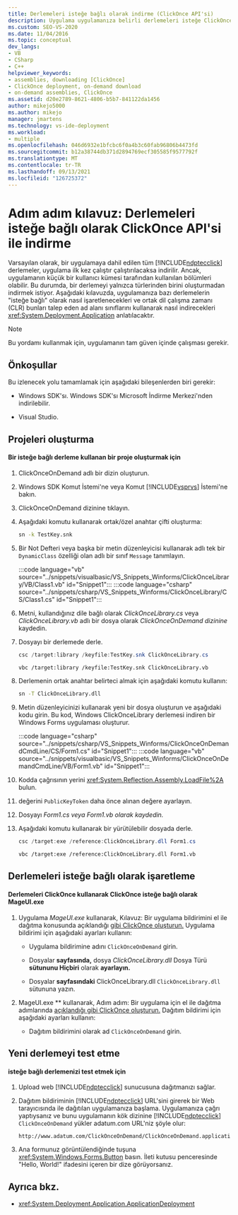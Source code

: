 ```yaml
---
title: Derlemeleri isteğe bağlı olarak indirme (ClickOnce API'si)
description: Uygulama uygulamanıza belirli derlemeleri isteğe ClickOnce olarak işaretlemeyi ve ortak dil çalışma zamanının ihtiyaçlarında bunları indirmeyi öğrenin.
ms.custom: SEO-VS-2020
ms.date: 11/04/2016
ms.topic: conceptual
dev_langs:
- VB
- CSharp
- C++
helpviewer_keywords:
- assemblies, downloading [ClickOnce]
- ClickOnce deployment, on-demand download
- on-demand assemblies, ClickOnce
ms.assetid: d20e2789-8621-4806-b5b7-841122da1456
author: mikejo5000
ms.author: mikejo
manager: jmartens
ms.technology: vs-ide-deployment
ms.workload:
- multiple
ms.openlocfilehash: 046d6932e1bfcbc6f0a4b3c60fab96806b4473fd
ms.sourcegitcommit: b12a38744db371d2894769ecf305585f9577792f
ms.translationtype: MT
ms.contentlocale: tr-TR
ms.lasthandoff: 09/13/2021
ms.locfileid: "126725372"
---
```

# <a name="walkthrough-download-assemblies-on-demand-with-the-clickonce-deployment-api"></a>Adım adım kılavuz: Derlemeleri isteğe bağlı olarak ClickOnce API'si ile indirme
Varsayılan olarak, bir uygulamaya dahil edilen tüm [!INCLUDE[ndptecclick](../deployment/includes/ndptecclick_md.md)] derlemeler, uygulama ilk kez çalıştır çalıştırılacaksa indirilir. Ancak, uygulamanın küçük bir kullanıcı kümesi tarafından kullanılan bölümleri olabilir. Bu durumda, bir derlemeyi yalnızca türlerinden birini oluşturmadan indirmek istiyor. Aşağıdaki kılavuzda, uygulamanıza bazı derlemelerin "isteğe bağlı" olarak nasıl işaretlenecekleri ve ortak dil çalışma zamanı (CLR) bunları talep eden ad alanı sınıflarını kullanarak nasıl indirecekleri <xref:System.Deployment.Application> anlatılacaktır.

> [!NOTE]
> Bu yordamı kullanmak için, uygulamanın tam güven içinde çalışması gerekir.

## <a name="prerequisites"></a>Önkoşullar
 Bu izlenecek yolu tamamlamak için aşağıdaki bileşenlerden biri gerekir:

- Windows SDK'sı. Windows SDK'sı Microsoft İndirme Merkezi'nden indirilebilir.

- Visual Studio.

## <a name="create-the-projects"></a>Projeleri oluşturma

#### <a name="to-create-a-project-that-uses-an-on-demand-assembly"></a>Bir isteğe bağlı derleme kullanan bir proje oluşturmak için

1. ClickOnceOnDemand adlı bir dizin oluşturun.

2. Windows SDK Komut İstemi'ne veya Komut [!INCLUDE[vsprvs](../code-quality/includes/vsprvs_md.md)] İstemi'ne bakın.

3. ClickOnceOnDemand dizinine tıklayın.

4. Aşağıdaki komutu kullanarak ortak/özel anahtar çifti oluşturma:

   ```cmd
   sn -k TestKey.snk
   ```

5. Bir Not Defteri veya başka bir metin düzenleyicisi kullanarak adlı tek bir `DynamicClass` özelliği olan adlı bir sınıf `Message` tanımlayın.

    :::code language="vb" source="../snippets/visualbasic/VS_Snippets_Winforms/ClickOnceLibrary/VB/Class1.vb" id="Snippet1":::
    :::code language="csharp" source="../snippets/csharp/VS_Snippets_Winforms/ClickOnceLibrary/CS/Class1.cs" id="Snippet1":::

6. Metni, kullandığınız dile bağlı olarak *ClickOnceLibrary.cs* veya *ClickOnceLibrary.vb* adlı bir dosya olarak *ClickOnceOnDemand dizinine* kaydedin.

7. Dosyayı bir derlemede derle.

   ```csharp
   csc /target:library /keyfile:TestKey.snk ClickOnceLibrary.cs
   ```

   ```vb
   vbc /target:library /keyfile:TestKey.snk ClickOnceLibrary.vb
   ```

8. Derlemenin ortak anahtar belirteci almak için aşağıdaki komutu kullanın:

   ```cmd
   sn -T ClickOnceLibrary.dll
   ```

9. Metin düzenleyicinizi kullanarak yeni bir dosya oluşturun ve aşağıdaki kodu girin. Bu kod, Windows ClickOnceLibrary derlemesi indiren bir Windows Forms uygulaması oluşturur.

    :::code language="csharp" source="../snippets/csharp/VS_Snippets_Winforms/ClickOnceOnDemandCmdLine/CS/Form1.cs" id="Snippet1":::
    :::code language="vb" source="../snippets/visualbasic/VS_Snippets_Winforms/ClickOnceOnDemandCmdLine/VB/Form1.vb" id="Snippet1":::

10. Kodda çağrısının yerini <xref:System.Reflection.Assembly.LoadFile%2A> bulun.

11. değerini `PublicKeyToken` daha önce alınan değere ayarlayın.

12. Dosyayı *Form1.cs veya Form1.vb* *olarak kaydedin.*

13. Aşağıdaki komutu kullanarak bir yürütülebilir dosyada derle.

    ```csharp
    csc /target:exe /reference:ClickOnceLibrary.dll Form1.cs
    ```

    ```vb
    vbc /target:exe /reference:ClickOnceLibrary.dll Form1.vb
    ```

## <a name="mark-assemblies-as-optional"></a>Derlemeleri isteğe bağlı olarak işaretleme

#### <a name="to-mark-assemblies-as-optional-in-your-clickonce-application-by-using-mageuiexe"></a>Derlemeleri ClickOnce kullanarak ClickOnce isteğe bağlı olarak MageUI.exe

1. Uygulama *MageUI.exe* kullanarak, Kılavuz: Bir uygulama bildirimini el ile dağıtma konusunda açıklandığı [gibi ClickOnce oluşturun.](../deployment/walkthrough-manually-deploying-a-clickonce-application.md) Uygulama bildirimi için aşağıdaki ayarları kullanın:

    - Uygulama bildirimine adını `ClickOnceOnDemand` girin.

    - Dosyalar **sayfasında,** dosya *ClickOnceLibrary.dll* Dosya Türü **sütununu Hiçbiri** olarak **ayarlayın.**

    - Dosyalar **sayfasındaki** ClickOnceLibrary.dll `ClickOnceLibrary.dll` sütununa yazın. 

2. MageUI.exe ** kullanarak, Adım adım: Bir uygulama için el ile dağıtma adımlarında [açıklandığı gibi ClickOnce oluşturun.](../deployment/walkthrough-manually-deploying-a-clickonce-application.md) Dağıtım bildirimi için aşağıdaki ayarları kullanın:

    - Dağıtım bildirimini olarak ad `ClickOnceOnDemand` girin.

## <a name="testing-the-new-assembly"></a>Yeni derlemeyi test etme

#### <a name="to-test-your-on-demand-assembly"></a>isteğe bağlı derlemenizi test etmek için

1. Upload web [!INCLUDE[ndptecclick](../deployment/includes/ndptecclick_md.md)] sunucusuna dağıtmanızı sağlar.

2. Dağıtım bildiriminin [!INCLUDE[ndptecclick](../deployment/includes/ndptecclick_md.md)] URL'sini girerek bir Web tarayıcısında ile dağıtılan uygulamanıza başlama. Uygulamanıza çağrı yaptıysanız ve bunu uygulamanın kök dizinine [!INCLUDE[ndptecclick](../deployment/includes/ndptecclick_md.md)] `ClickOnceOnDemand` yükler adatum.com URL'niz şöyle olur:

   ```
   http://www.adatum.com/ClickOnceOnDemand/ClickOnceOnDemand.application
   ```

3. Ana formunuz görüntülendiğinde tuşuna <xref:System.Windows.Forms.Button> basın. İleti kutusu penceresinde "Hello, World!" ifadesini içeren bir dize görüyorsanız.

## <a name="see-also"></a>Ayrıca bkz.
- <xref:System.Deployment.Application.ApplicationDeployment>